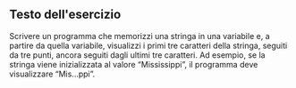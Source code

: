 ## Testo dell'esercizio

Scrivere un programma che memorizzi una stringa in una variabile e, a partire da quella variabile, visualizzi i primi tre caratteri della stringa, seguiti da tre punti, ancora seguiti dagli ultimi tre caratteri.
Ad esempio, se la stringa viene inizializzata al valore “Mississippi”, il programma deve visualizzare “Mis...ppi”.